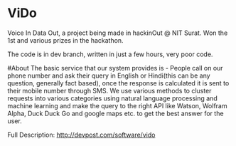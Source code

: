 # ViDo
Voice In Data Out, a project being made in hackinOut @ NIT Surat. Won the 1st and various prizes in the hackathon.

The code is in dev branch, written in just a few hours, very poor code.

#About
The basic service that our system provides is - People call on our phone number and ask their query in English or Hindi(this can be any question, generally fact based), once the response is calculated it is sent to their mobile number through SMS. We use various methods to cluster requests into various categories using natural language processing and machine learning and make the query to the right API like Watson, Wolfram Alpha, Duck Duck Go and google maps etc. to get the best answer for the user.

Full Description: http://devpost.com/software/vido
